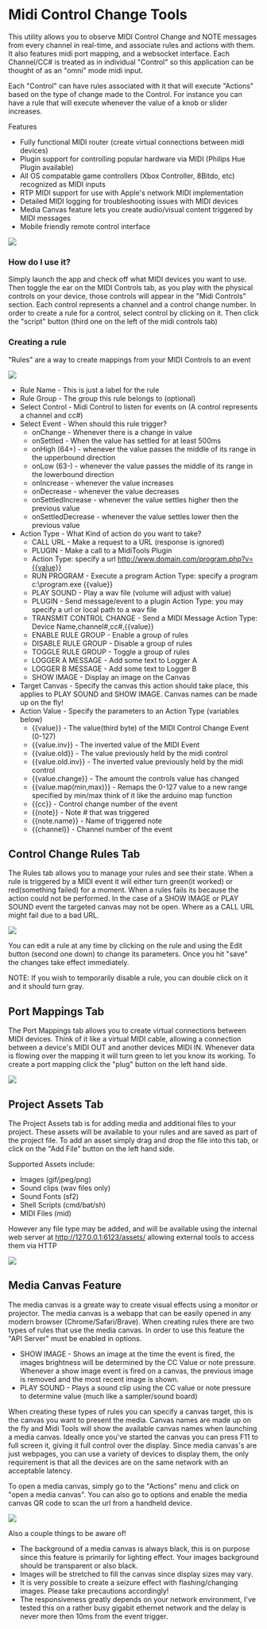 # Midi Control Change Tools #

This utility allows you to observe MIDI Control Change and NOTE messages from every channel in real-time, and associate rules and actions with them. It also features midi port mapping, and a websocket interface. Each Channel/CC# is treated as in individual "Control" so this application can be thought of as an "omni" mode midi input.

Each "Control" can have rules associated with it that will execute "Actions" based on the type of change made to the Control. For instance you can have a rule that will execute whenever the value of a knob or slider increases. 

Features
 - Fully functional MIDI router (create virtual connections between midi devices)
 - Plugin support for controlling popular hardware via MIDI (Philips Hue Plugin available)
 - All OS compatable game controllers (Xbox Controller, 8Bitdo, etc) recognized as MIDI inputs
 - RTP MIDI support for use with Apple's network MIDI implementation
 - Detailed MIDI logging for troubleshooting issues with MIDI devices
 - Media Canvas feature lets you create audio/visual content triggered by MIDI messages
 - Mobile friendly remote control interface

![](https://openstatic.org/projects/miditools/img/miditools10.png)

### How do I use it? ###
Simply launch the app and check off what MIDI devices you want to use. Then toggle the ear on the MIDI Controls tab, as you play with the physical controls on your device, those controls will appear in the "Midi Controls" section. Each control represents a channel and a control change number. In order to create a rule for a control, select control by clicking on it. Then click the "script" button (third one on the left of the midi controls tab)

### Creating a rule ###
"Rules" are a way to create mappings from your MIDI Controls to an event 

![](https://openstatic.org/projects/miditools/img/rule6.png)

- Rule Name - This is just a label for the rule
- Rule Group - The group this rule belongs to (optional)
- Select Control - Midi Control to listen for events on (A control represents a channel and cc#)
- Select Event - When should this rule trigger?
	- onChange - Whenever there is a change in value
	- onSettled - When the value has settled for at least 500ms
	- onHigh (64+) - whenever the value passes the middle of its range in the upperbound direction
	- onLow (63-) - whenever the value passes the middle of its range in the lowerbound direction
	- onIncrease - whenever the value increases
	- onDecrease - whenever the value decreases
	- onSettledIncrease - whenever the value settles higher then the previous value
	- onSettledDecrease - whenever the value settles lower then the previous value
- Action Type - What Kind of action do you want to take?
	- CALL URL - Make a request to a URL (response is ignored)
	- PLUGIN - Make a call to a MidiTools Plugin
	- Action Type: specify a url http://www.domain.com/program.php?v={{value}}
	- RUN PROGRAM - Execute a program
	  Action Type: specify a program c:\program.exe {{value}}
	- PLAY SOUND - Play a wav file (volume will adjust with value)
	- PLUGIN - Send message/event to a plugin
	  Action Type: you may specify a url or local path to a wav file
	- TRANSMIT CONTROL CHANGE - Send a MIDI Message
	  Action Type: Device Name,channel#,cc#,{{value}}
	- ENABLE RULE GROUP - Enable a group of rules
	- DISABLE RULE GROUP - Disable a group of rules
	- TOGGLE RULE GROUP - Toggle a group of rules
	- LOGGER A MESSAGE - Add some text to Logger A
	- LOGGER B MESSAGE - Add some text to Logger B
	- SHOW IMAGE - Display an image on the Canvas
- Target Canvas - Specify the canvas this action should take place, this applies to PLAY SOUND and SHOW IMAGE. Canvas names can be made up on the fly!
- Action Value - Specify the parameters to an Action Type (variables below)
	- {{value}} - The value(third byte) of the MIDI Control Change Event (0-127)
	- {{value.inv}} - The inverted value of the MIDI Event
	- {{value.old}} - The value previously held by the midi control
	- {{value.old.inv}} - The inverted value previously held by the midi control
	- {{value.change}} - The amount the controls value has changed
	- {{value.map(min,max)}} - Remaps the 0-127 value to a new range specified by min/max think of it like the arduino map function
	- {{cc}} - Control change number of the event
	- {{note}} - Note # that was triggered
	- {{note.name}} - Name of triggered note
	- {{channel}} - Channel number of the event

## Control Change Rules Tab ##

The Rules tab allows you to manage your rules and see their state. When a rule is triggered by a MIDI event it will either turn green(it worked) or red(something failed) for a moment. When a rules fails its because the action could not be performed. In the case of a SHOW IMAGE or PLAY SOUND event the targeted canvas may not be open. Where as a CALL URL might fail due to a bad URL.

![](https://openstatic.org/projects/miditools/img/rulestab.png)

You can edit a rule at any time by clicking on the rule and using the Edit button (second one down) to change its parameters. Once you hit "save" the changes take effect immediately.

NOTE: If you wish to temporarily disable a rule, you can double click on it and it should turn gray.

## Port Mappings Tab ##

The Port Mappings tab allows you to create virtual connections between MIDI devices. Think of it like a virtual MIDI cable, allowing a connection between a device's MIDI OUT and another devices MIDI IN. Whenever data is flowing over the mapping it will turn green to let you know its working. To create a port mapping click the "plug" button on the left hand side.

![](https://openstatic.org/projects/miditools/img/portmappings.png)

## Project Assets Tab ##

The Project Assets tab is for adding media and additional files to your project. These assets will be available to your rules and are saved as part of the project file. To add an asset simply drag and drop the file into this tab, or click on the "Add File" button on the left hand side.

Supported Assets include:
 - Images (gif/jpeg/png)
 - Sound clips (wav files only)
 - Sound Fonts (sf2)
 - Shell Scripts (cmd/bat/sh)
 - MIDI Files (mid)

 However any file type may be added, and will be available using the internal web server at http://127.0.0.1:6123/assets/ allowing external tools to access them via HTTP

![](https://openstatic.org/projects/miditools/img/projectassets.png)


## Media Canvas Feature ##

The media canvas is a greate way to create visual effects using a monitor or projector. The media canvas is a webapp that can be easily opened in any modern browser (Chrome/Safari/Brave). When creating rules there are two types of rules that use the media canvas. In order to use this feature the "API Server" must be enabled in options.

 - SHOW IMAGE - Shows an image at the time the event is fired, the images brightness will be determined by the CC Value or note pressure. Whenever a show image event is fired on a canvas, the previous image is removed and the most recent image is shown.
 - PLAY SOUND - Plays a sound clip using the CC value or note pressure to determine value (much like a sampler/sound board)

When creating these types of rules you can specify a canvas target, this is the canvas you want to present the media. Canvas names are made up on the fly and Midi Tools will show the available canvas names when launching a media canvas. Ideally once you've started the canvas you can press F11 to full screen it, giving it full control over the display. Since media canvas's are just webpages, you can use a variety of devices to display them, the only requirement is that all the devices are on the same network with an acceptable latency.

To open a media canvas, simply go to the "Actions" menu and click on "open a media canvas". You can also go to options and enable the media canvas QR code to scan the url from a handheld device.

![](https://openstatic.org/projects/miditools/img/mediacanvas.png)

Also a couple things to be aware of!
 - The background of a media canvas is always black, this is on purpose since this feature is primarily for lighting effect. Your images background should be transparent or also black.
 - Images will be stretched to fill the canvas since display sizes may vary.
 - It is very possible to create a seizure effect with flashing/changing images. Please take precautions accordingly!
 - The responsiveness greatly depends on your network environment, I've tested this on a rather busy gigabit ethernet network and the delay is never more then 10ms from the event trigger.